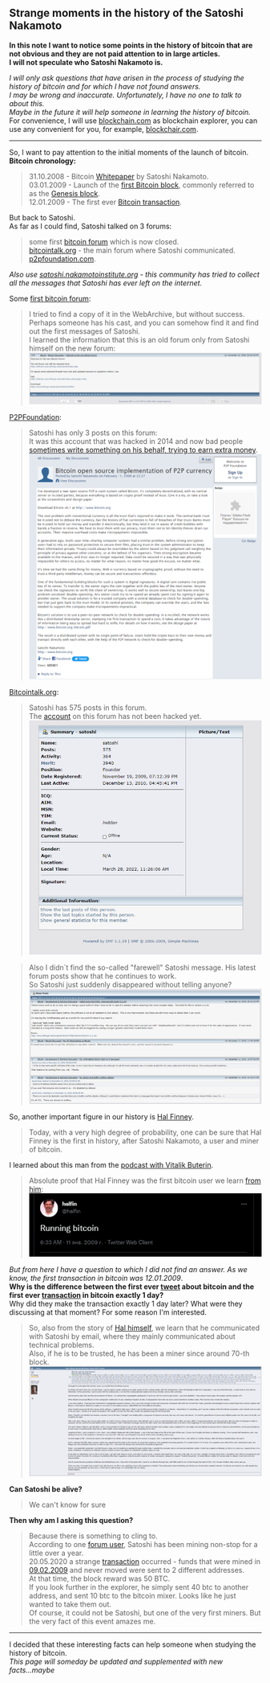 Strange moments in the history of the Satoshi Nakamoto  
---
__In this note I want to notice some points in the history of bitcoin that are not obvious and they are not paid attention to in large articles.__  
__I will not speculate who Satoshi Nakamoto is.__  
  
_I will only ask questions that have arisen in the process of studying the  history of bitcoin and for which I have not found answers.  
I may be wrong and inaccurate. Unfortunately, I have no one to talk to about this.  
Maybe in the future it will help someone in learning the history of bitcoin._  
For convenience, I will use [blockchain.com](https://www.blockchain.com/explorer) as blockchain explorer, you can use any convenient for you, for example, [blockchair.com](https://blockchair.com/bitcoin).  
***
So, I want to pay attention to the initial moments of the launch of bitcoin.  
__Bitcoin chronology:__  

>31.10.2008 - Bitcoin [Whitepaper](https://bitcoin.org/bitcoin.pdf) by Satoshi Nakamoto.  
>03.01.2009 - Launch of the [first Bitcoin block](https://www.blockchain.com/btc/tx/4a5e1e4baab89f3a32518a88c31bc87f618f76673e2cc77ab2127b7afdeda33b), commonly referred to as the [Genesis block](https://www.blockchain.com/btc/tx/4a5e1e4baab89f3a32518a88c31bc87f618f76673e2cc77ab2127b7afdeda33b).  
>12.01.2009 - The first ever [Bitcoin transaction](https://www.blockchain.com/btc/tx/f4184fc596403b9d638783cf57adfe4c75c605f6356fbc91338530e9831e9e16).  
  
But back to Satoshi.  
As far as I could find, Satoshi talked on 3 forums:  
>some first [bitcoin forum](http://bitcoin.sourceforge.net/boards/index.php) which is now closed.  
>[bitcointalk.org](https://bitcointalk.org/index.php?action=profile;u=3) - the main forum where Satoshi communicated.  
>[p2pfoundation.com](http://p2pfoundation.ning.com/profile/SatoshiNakamoto).  
  
_Also use [satoshi.nakamotoinstitute.org](https://satoshi.nakamotoinstitute.org) - this community has tried to collect all the messages that Satoshi has ever left on the internet._  
  
Some [first bitcoin forum](http://bitcoin.sourceforge.net/boards/index.php):  
  
>I tried to find a copy of it in the WebArchive, but without success.  
Perhaps someone has his cast, and you can somehow find it and find out the first messages of Satoshi.  
I learned the information that this is an old forum only from Satoshi himself on the new forum:  
![](docs/new%20forum.png)  
  
[P2PFoundation](http://p2pfoundation.ning.com/profile/SatoshiNakamoto):
  
>Satoshi has only 3 posts on this forum:  
>It was this account that was hacked in 2014 and now bad people [sometimes write something on his behalf, trying to earn extra money](http://p2pfoundation.ning.com/forum/topics/bitcoin-open-source?commentId=2003008%3AComment%3A52186).
![](docs/p2p.png)  
  
[Bitcointalk.org](https://bitcointalk.org/index.php?action=profile;u=3):  
>Satoshi has 575 posts in this forum.  
The [account](https://bitcointalk.org/index.php?action=profile;u=3) on this forum has not been hacked yet.  
![](docs/bitcointalk_profile.png)  
  
>Also I didn`t find the so-called "farewell" Satoshi message. His latest forum posts show that he continues to work.  
So Satoshi just suddenly disappeared without telling anyone?  
![](docs/last_message.png)  
  
So, another important figure in our history is [Hal Finney](https://en.wikipedia.org/wiki/Hal_Finney_(computer_scientist)).  
>Today, with a very high degree of probability, one can be sure that Hal Finney is the first in history, after Satoshi Nakamoto, a user and miner of bitcoin.  
  
I learned about this man from the [podcast with Vitalik Buterin](https://www.youtube.com/watch?v=3x1b_S6Qp2Q&t=284s).  
  
>Absolute proof that Hal Finney was the first bitcoin user we learn [from him](https://twitter.com/halfin/status/1110302988?ref_src=twsrc%5Etfw):  
![](docs/first_twit.png)  
  
_But from here I have a question to which I did not find an answer. As we know, the first transaction in bitcoin was 12.01.2009_.  
__Why is the difference between the first ever [tweet](https://twitter.com/halfin/status/1110302988?ref_src=twsrc%5Etfw) about bitcoin and the first ever [transaction](https://www.blockchain.com/btc/tx/f4184fc596403b9d638783cf57adfe4c75c605f6356fbc91338530e9831e9e16) in bitcoin exactly 1 day?__   
Why did they make the transaction exactly 1 day later? What were they discussing at that moment? For some reason I'm interested.  
  
>So, also from the story of [Hal himself](https://bitcointalk.org/index.php?topic=155054.msg1643833#msg1643833 ), we learn that he communicated with Satoshi by email, where they mainly communicated about technical problems.  
Also, if he is to be trusted, he has been a miner since around 70-th block.  
![](docs/hal_story.png)  
  
__Can Satoshi be alive?__   
>We can't know for sure  
  
__Then why am I asking this question?__  
>Because there is something to cling to.  
According to one [forum user](https://bitcointalk.org/index.php?topic=175996.0), Satoshi has been mining non-stop for a little over a year.  
20.05.2020 a strange [transaction](https://www.blockchain.com/btc/address/17XiVVooLcdCUCMf9s4t4jTExacxwFS5uh?page=7) occurred - funds that were mined in [09.02.2009](https://www.blockchain.com/btc/tx/f38d6f043c070ce9805ee81f46db4d32d0c9f148d62bbfbc0378bc5847c7dc70) and never moved were sent to 2 different addresses.  
At that time, the block reward was 50 BTC.  
If you look further in the explorer, he simply sent 40 btc to another address, and sent 10 btc to the bitcoin mixer. Looks like he just wanted to take them out.  
Of course, it could not be Satoshi, but one of the very first miners.
But the very fact of this event amazes me. 
  
---
I decided that these interesting facts can help someone when studying the history of bitcoin.  
_This page will someday be updated and supplemented with new facts...maybe_